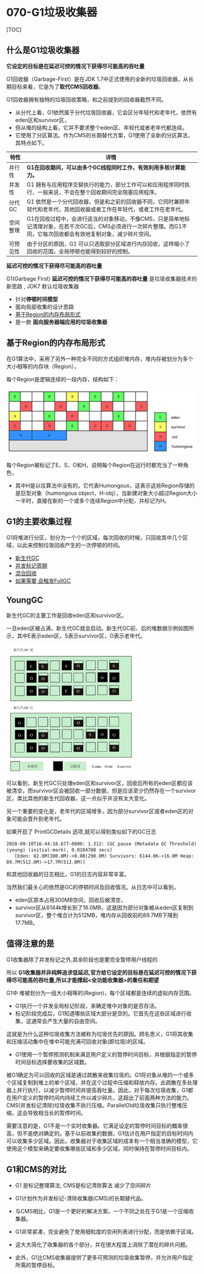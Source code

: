 # 070-G1垃圾收集器

[TOC]

## 什么是G1垃圾收集器

**它设定的目标是在延迟可控的情况下获得尽可能高的吞吐量**

G1回收器（Garbage-First）是在JDK 1.7中正式使用的全新的垃圾回收器，从长期目标来看，它是为了**取代CMS回收器**。

G1回收器拥有独特的垃圾回收策略，和之前提到的回收器截然不同。

- 从分代上看，G1依然属于分代垃圾回收器，它会区分年轻代和老年代，依然有eden区和survivor区，
- 但从堆的结构上看，它并不要求整个eden区、年轻代或者老年代都连续。
- 它使用了分区算法。作为CMS的长期替代方案，G1使用了全新的分区算法，其特点如下。

| 特性     | 详情                                                         |
| -------- | ------------------------------------------------------------ |
| 并行性   | **G1在回收期间，可以由多个GC线程同时工作，有效利用多核计算能力。** |
| 并发性   | G1 拥有与应用程序交替执行的能力，部分工作可以和应用程序同时执行，一般来说，不会在整个回收期间完全阻塞应用程序。 |
| 分代 GC  | G1 依然是一个分代回收器，但是和之前的回收器不同，它同时兼顾年轻代和老年代，其他回收器或者工作在年轻代，或者工作在老年代。 |
| 空间整理 | G1在回收过程中，会进行适当的对象移动，不像CMS，只是简单地标记清理对象，在若干次GC后，CMS必须进行一次碎片整理。而G1不同，它每次回收都会有效地复制对象，减少碎片空间。 |
| 可预见性 | 由于分区的原因，G1 可以只选取部分区域进行内存回收，这样缩小了回收的范围，全局停顿也能得到较好的控制。 |

**延迟可控的情况下获得尽可能高的吞吐量**

G1(Garbage First) **延迟可控的情况下获得尽可能高的吞吐量** 是垃圾收集器技术的新思路 , JDK7 默认垃圾收集器

- 针对**停顿时间模型**
- 面向局部收集的设计思路
- [基于Region的内存布局形式](#基于Region的内存布局形式)
- 是一款 **面向服务器端应用的垃圾收集器**

## 基于Region的内存布局形式

在G1算法中，采用了另外一种完全不同的方式组织堆内存，堆内存被划分为多个大小相等的内存块（Region），

每个Region是逻辑连续的一段内存，结构如下：

![image-20200908195159285](../../../assets/image-20200908195159285.png)

每个Region被标记了E、S、O和H，说明每个Region在运行时都充当了一种角色，

- 其中H是以往算法中没有的，它代表Humongous，这表示这些Region存储的是巨型对象（humongous object，H-obj），当新建对象大小超过Region大小一半时，直接在新的一个或多个连续Region中分配，并标记为H。

## G1的主要收集过程

G1将堆进行分区，划分为一个个的区域，每次回收的时候，只回收其中几个区域，以此来控制垃圾回收产生的一次停顿的时间。

- [新生代GC](#新生代GC)
- [并发标记周期](#并发标记周期)
- [混合回收](071-G1垃圾收集器-混合回收.md) 
- [如果需要,会触发FullGC](072-G1垃圾收集器-fullGC.md) 

## YoungGC

新生代GC的主要工作是回收eden区和survivor区。

一旦eden区被占满，新生代GC就会启动。新生代GC前、后的堆数据示例如图所示，其中E表示eden区，S表示survivor区，O表示老年代。

<img src="../../../assets/image-20200920214921559.png" alt="image-20200920214921559" style="zoom: 33%;" />

可以看到，新生代GC只处理eden区和survivor区，回收后所有的eden区都应该被清空，而survivor区会被回收一部分数据，但是应该至少仍然存在一个survivor区，类比其他的新生代回收器，这一点似乎并没有太大变化。

另一个重要的变化是，老年代的区域增多，因为部分survivor区或者eden区的对象可能会晋升到老年代。

如果开启了 PrintGCDetails 选项,就可以得到类似如下的GC日志

```
2020-09-10T16:44:18.677-0800: 1.312: [GC pause (Metadata GC Threshold) (young) (initial-mark), 0.0104708 secs]
   [Eden: 82.0M(300.0M)->0.0B(290.0M) Survivors: 6144.0K->16.0M Heap: 89.7M(512.0M)->17.7M(512.0M)]
```

和其他回收器的日志相比，G1的日志内容非常丰富。

当然我们最关心的依然是GC的停顿时间及回收情况。从日志中可以看到，

- eden区原本占用300MB空间，回收后被清空，
- survivor区从6144k增长到了16.0MB，这是因为部分对象被从eden区复制到survivor区，整个堆合计为512MB，堆内存从回收前的89.7MB下降到17.7MB。

## 值得注意的是

G1收集器除了并发标记之外,其余阶段也是要完全暂停用户线程的 

所以 **G1收集器并非纯粹追求低延迟,官方给它设定的目标是在延迟可控的情况下获得尽可能高的吞吐量,所以才能撑起<全功能收集器>的重任和期望**

G1中 堆被划分为一组大小相等的(Region)，每个区域都是连续的虚拟内存范围。

- G1执行一个并发全局标记阶段，来确定堆中对象的是否存活。
- 标记阶段完成后，G1知道哪些区域大部分是空的。它首先在这些区域进行收集，这通常会产生大量的自由空间。

这就是为什么这种垃圾收集方法被称为垃圾优先的原因。顾名思义，G1将其收集和压缩活动集中在堆中可能充满可回收对象(即垃圾)的区域。

- G1使用一个暂停预测机制来满足用户定义的暂停时间目标，并根据指定的暂停时间目标选择要收集的区域数。

被G1确定为可以回收的区域是通过疏散来收集垃圾的。G1将对象从堆的一个或多个区域复制到堆上的单个区域，并在这个过程中压缩和释放内存。此疏散在多处理器上并行执行，以减少暂停时间并提高吞吐量。因此，对于每次垃圾收集，G1都在用户定义的暂停时间内持续工作以减少碎片。这超出了前面两种方法的能力。CMS(并发标记清除)垃圾收集不执行压缩。ParallelOld垃圾收集只执行整堆压缩，这会导致相当长的暂停时间。

需要注意的是，G1不是一个实时收集器。它满足设定的暂停时间目标的概率很高，但不是绝对确定的。基于以前收集的数据，G1估计在用户指定的目标时间内可以收集多少区域。因此，收集器对于收集区域的成本有一个相当准确的模型，它使用这个模型来确定要收集哪些区域和多少区域，同时保持在暂停时间目标内。

## G1和CMS的对比

- G1 是标记整理算法, CMS是标记清除算法 减少了空间碎片

- G1计划作为并发标记-清除收集器(CMS)的长期替代品。
- 与CMS相比，G1是一个更好的解决方案。一个不同之处在于G1是一个压缩收集器。
- G1非常紧凑，完全避免了使用细粒度的空闲列表进行分配，而是依赖于区域。
- 这大大简化了收集器的各个部分，并在很大程度上消除了潜在的碎片问题。
- 此外，G1比CMS收集器提供了更多可预测的垃圾收集暂停，并允许用户指定所需的暂停目标。

